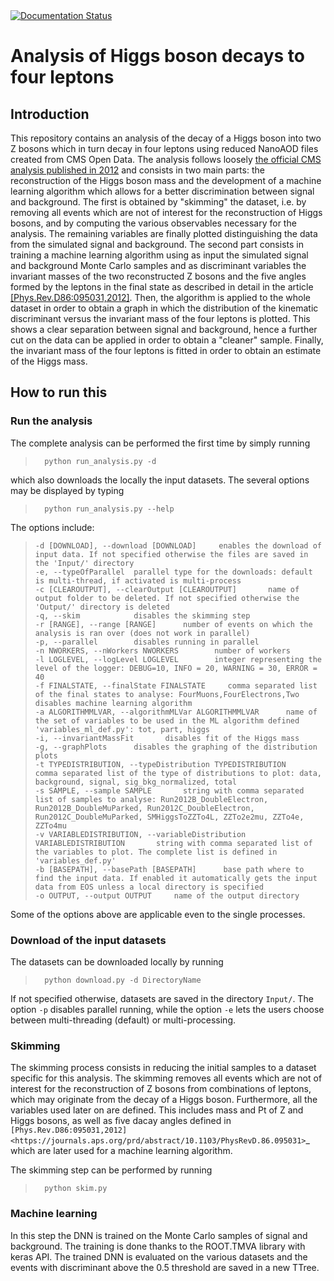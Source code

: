 <a href='https://higgstofourleptons-8tev.readthedocs.io/en/latest/'>
    <img src='https://readthedocs.org/projects/higgstofourleptons-8tev/badge/?version=latest' alt='Documentation Status' />
</a>

# Analysis of Higgs boson decays to four leptons

## Introduction
This repository contains an analysis of the decay of a Higgs boson into two Z bosons which in turn decay in four leptons using reduced NanoAOD files created from CMS Open Data. The analysis follows loosely 
[the official CMS analysis published in 2012](https://www.sciencedirect.com/science/article/pii/S0370269312008581) and
consists in two main parts: the reconstruction of the Higgs boson mass and 
the development of a machine learning algorithm which allows for a better 
discrimination between signal and background. The first is obtained by "skimming" 
the dataset, i.e. by removing all events which are not of interest for the reconstruction
of Higgs bosons, and by computing the various observables necessary for the analysis.
The remaining variables are finally plotted distinguishing the data from the simulated 
signal and background. The second part consists in training a machine learning algorithm
using as input the simulated signal and background Monte Carlo samples and as discriminant
variables the invariant masses of the two reconstructed Z bosons and the five angles 
formed by the leptons in the final state as described in detail in the article 
[[Phys.Rev.D86:095031,2012]](https://journals.aps.org/prd/abstract/10.1103/PhysRevD.86.095031). 
Then, the algorithm is applied to the whole dataset in order to obtain a graph in which the 
distribution of the kinematic discriminant versus the invariant mass of the four leptons is plotted.
This shows a clear separation between signal and background, hence a further cut on the data can be 
applied in order to obtain a "cleaner" sample. Finally, the invariant mass of the four leptons 
is fitted in order to obtain an estimate of the Higgs mass.

## How to run this

### Run the analysis
The complete analysis can be performed the first time by simply running 

>       python run_analysis.py -d

which also downloads the locally the input datasets. The several options may be displayed by typing

>       python run_analysis.py --help

The options include:

>     -d [DOWNLOAD], --download [DOWNLOAD]     enables the download of input data. If not specified otherwise the files are saved in the 'Input/' directory
>     -e, --typeOfParallel  parallel type for the downloads: default is multi-thread, if activated is multi-process
>     -c [CLEAROUTPUT], --clearOutput [CLEAROUTPUT]       name of output folder to be deleted. If not specified otherwise the 'Output/' directory is deleted
>     -q, --skim            disables the skimming step
>     -r [RANGE], --range [RANGE]      number of events on which the analysis is ran over (does not work in parallel)
>     -p, --parallel        disables running in parallel
>     -n NWORKERS, --nWorkers NWORKERS        number of workers
>     -l LOGLEVEL, --logLevel LOGLEVEL        integer representing the level of the logger: DEBUG=10, INFO = 20, WARNING = 30, ERROR = 40
>     -f FINALSTATE, --finalState FINALSTATE     comma separated list of the final states to analyse: FourMuons,FourElectrons,Two disables machine learning algorithm
>     -a ALGORITHMMLVAR, --algorithmMLVar ALGORITHMMLVAR      name of the set of variables to be used in the ML algorithm defined 'variables_ml_def.py': tot, part, higgs
>     -i, --invariantMassFit       disables fit of the Higgs mass
>     -g, --graphPlots      disables the graphing of the distribution plots
>     -t TYPEDISTRIBUTION, --typeDistribution TYPEDISTRIBUTION        comma separated list of the type of distributions to plot: data, background, signal, sig_bkg_normalized, total
>     -s SAMPLE, --sample SAMPLE       string with comma separated list of samples to analyse: Run2012B_DoubleElectron, Run2012B_DoubleMuParked, Run2012C_DoubleElectron, Run2012C_DoubleMuParked, SMHiggsToZZTo4L, ZZTo2e2mu, ZZTo4e, ZZTo4mu
>     -v VARIABLEDISTRIBUTION, --variableDistribution VARIABLEDISTRIBUTION       string with comma separated list of the variables to plot. The complete list is defined in 'variables_def.py'
>     -b [BASEPATH], --basePath [BASEPATH]      base path where to find the input data. If enabled it automatically gets the input data from EOS unless a local directory is specified
>     -o OUTPUT, --output OUTPUT     name of the output directory

Some of the options above are applicable even to the single processes.

### Download of the input datasets

The datasets can be downloaded locally by running 

>       python download.py -d DirectoryName

If not specified otherwise, datasets are saved in the directory `Input/`. The option `-p`
disables parallel running, while the option `-e` lets the users choose between 
multi-threading (default) or multi-processing.

### Skimming

The skimming process consists in reducing the initial samples to a dataset 
specific for this analysis. The skimming removes all events
which are not of interest for the reconstruction of Z bosons
from combinations of leptons, which may originate from the
decay of a Higgs boson. Furthermore, all the variables used
later on are defined. This includes mass and Pt of Z and Higgs
bosons, as well as five dacay angles defined in `[Phys.Rev.D86:095031,2012]
<https://journals.aps.org/prd/abstract/10.1103/PhysRevD.86.095031>`_
which are later used for a machine learning algorithm.

The skimming step can be performed by running 

>       python skim.py 

### Machine learning

In this step the DNN is trained on the Monte Carlo samples
of signal and background. The training is done thanks to the ROOT.TMVA library
with keras API. The trained DNN is evaluated on the various datasets and the events
with discriminant above the 0.5 threshold are saved in a new TTree.
